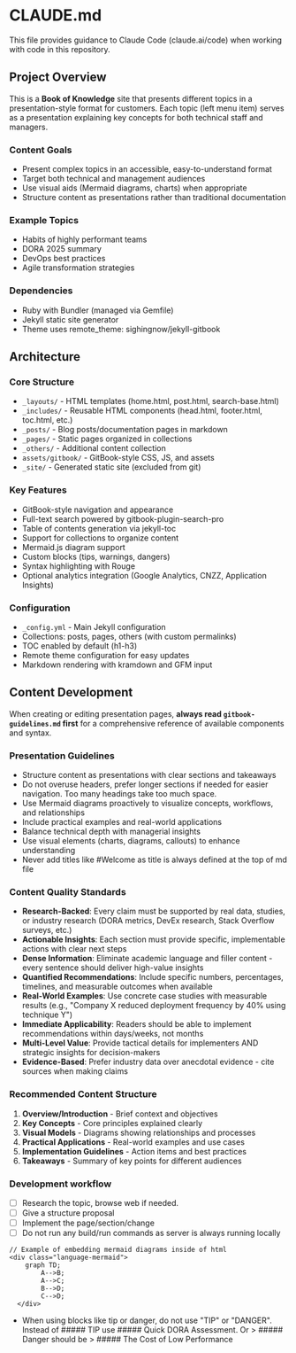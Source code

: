 # CLAUDE.md

This file provides guidance to Claude Code (claude.ai/code) when working with code in this repository.

## Project Overview

This is a **Book of Knowledge** site that presents different topics in a presentation-style format for customers. Each topic (left menu item) serves as a presentation explaining key concepts for both technical staff and managers. 

### Content Goals
- Present complex topics in an accessible, easy-to-understand format
- Target both technical and management audiences
- Use visual aids (Mermaid diagrams, charts) when appropriate
- Structure content as presentations rather than traditional documentation

### Example Topics
- Habits of highly performant teams
- DORA 2025 summary
- DevOps best practices
- Agile transformation strategies


### Dependencies
- Ruby with Bundler (managed via Gemfile)
- Jekyll static site generator
- Theme uses remote_theme: sighingnow/jekyll-gitbook

## Architecture

### Core Structure
- `_layouts/` - HTML templates (home.html, post.html, search-base.html)
- `_includes/` - Reusable HTML components (head.html, footer.html, toc.html, etc.)
- `_posts/` - Blog posts/documentation pages in markdown
- `_pages/` - Static pages organized in collections
- `_others/` - Additional content collection
- `assets/gitbook/` - GitBook-style CSS, JS, and assets
- `_site/` - Generated static site (excluded from git)

### Key Features
- GitBook-style navigation and appearance
- Full-text search powered by gitbook-plugin-search-pro
- Table of contents generation via jekyll-toc
- Support for collections to organize content
- Mermaid.js diagram support
- Custom blocks (tips, warnings, dangers)
- Syntax highlighting with Rouge
- Optional analytics integration (Google Analytics, CNZZ, Application Insights)

### Configuration
- `_config.yml` - Main Jekyll configuration
- Collections: posts, pages, others (with custom permalinks)
- TOC enabled by default (h1-h3)
- Remote theme configuration for easy updates
- Markdown rendering with kramdown and GFM input

## Content Development

When creating or editing presentation pages, **always read `gitbook-guidelines.md` first** for a comprehensive reference of available components and syntax.

### Presentation Guidelines
- Structure content as presentations with clear sections and takeaways
- Do not overuse headers, prefer longer sections if needed for easier navigation. Too many headings take too much space.
- Use Mermaid diagrams proactively to visualize concepts, workflows, and relationships
- Include practical examples and real-world applications
- Balance technical depth with managerial insights
- Use visual elements (charts, diagrams, callouts) to enhance understanding
- Never add titles like #Welcome as title is always defined at the top of md file

### Content Quality Standards
- **Research-Backed**: Every claim must be supported by real data, studies, or industry research (DORA metrics, DevEx research, Stack Overflow surveys, etc.)
- **Actionable Insights**: Each section must provide specific, implementable actions with clear next steps
- **Dense Information**: Eliminate academic language and filler content - every sentence should deliver high-value insights
- **Quantified Recommendations**: Include specific numbers, percentages, timelines, and measurable outcomes when available
- **Real-World Examples**: Use concrete case studies with measurable results (e.g., "Company X reduced deployment frequency by 40% using technique Y")
- **Immediate Applicability**: Readers should be able to implement recommendations within days/weeks, not months
- **Multi-Level Value**: Provide tactical details for implementers AND strategic insights for decision-makers
- **Evidence-Based**: Prefer industry data over anecdotal evidence - cite sources when making claims

### Recommended Content Structure
1. **Overview/Introduction** - Brief context and objectives
2. **Key Concepts** - Core principles explained clearly
3. **Visual Models** - Diagrams showing relationships and processes
4. **Practical Applications** - Real-world examples and use cases
5. **Implementation Guidelines** - Action items and best practices
6. **Takeaways** - Summary of key points for different audiences

### Development workflow
- [ ] Research the topic, browse web if needed.
- [ ] Give a structure proposal
- [ ] Implement the page/section/change
- [ ] Do not run any build/run commands as server is always running locally

```
// Example of embedding mermaid diagrams inside of html
<div class="language-mermaid">
    graph TD;
        A-->B;
        A-->C;
        B-->D;
        C-->D;
  </div>
```
- When using blocks like tip or danger, do not use "TIP" or "DANGER". Instead of ##### TIP use ##### Quick DORA Assessment. Or > ##### Danger should be > ##### The Cost of Low Performance